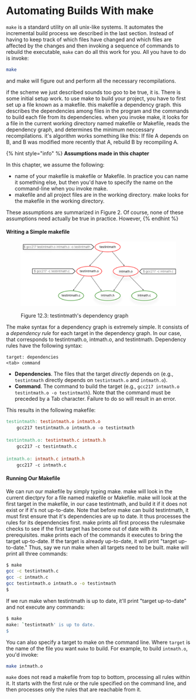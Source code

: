 # Automating Builds With make

`make` is a standard utility on all unix-like systems. It automates the incremental build process we described in the last section. Instead of having to keep track of which files have changed and which files are affected by the changes and then invoking a sequence of commands to rebuild the executable, `make` can do all this work for you. All you have to do is invoke:

```bash
make
```

and make will figure out and perform all the necessary recompilations.

if the scheme we just described sounds too goo to be true, it is. There is some initial setup work. to use make to build your project, you have to first set up a file known as a makefile. this makefile a dependency graph. this describes the dependencies among files in the program and the commands to build each file from its dependencies. when you invoke make, it looks for a file in the current working directory named makefile or Makefile, reads the dependency graph, and determines the minimum neccessary recompilations. it's algorithm works something like this: If file A depends on B, and B was modified more recently that A, rebuild B by recompiling A.

{% hint style="info" %}
**Assumptions made in this chapter**

In this chapter, we assume the following:

* name of your makefile is makefile or Makefile. In practice you can name it something else, but then you'd have to specify the name on the command-line when you invoke make.
* makefile and all project files are in the working directory. make looks for the makefile in the working directory.

These assumptions are summarized in Figure 2. Of course, none of these assumptions need actually be true in practice. However,
{% endhint %}

#### Writing a Simple makefile



<figure><img src="../.gitbook/assets/Group 125 (1).png" alt="" width="563"><figcaption><p>Figure 12.3: testintmath's dependency graph</p></figcaption></figure>

The make syntax for a dependency graph is extremely simple. It consists of a _dependency rule_ for each target in the dependency graph. In our case, that corresponds to testintmath.o, intmath.o, and testintmath. Dependency rules have the following syntax:

```
target: dependencies
<tab> command
```

* **Dependencies**. The files that the target _directly_ depends on (e.g., `testintmath` directly depends on `testintmath.o` and `intmath.o`).
* **Command**. The command to build the target (e.g., `gcc217 intmath.o testintmath.o -o testintmath`). Note that the command must be preceded by a Tab character. Failure to do so will result in an error.

This results in the following makefile:

```makefile
testintmath: testintmath.o intmath.o
    gcc217 testintmath.o intmath.o -o testintmath

testintmath.o: testintmath.c intmath.h
    gcc217 -c testintmath.c

intmath.o: intmath.c intmath.h
    gcc217 -c intmath.c
```

#### Running Our Makefile

We can run our makefile by simply typing make. make will look in the current diectpry for a file named makefile or Makefile. make will look at the first target in the makefile, in our case testintmath, and build it if it does not exist or if it's not up-to-date. Note that before make can build testintmath, it must first ensure that it's dependencies are up to date. It thus processes the rules for its dependencies first. make prints all first process the rulesmake checks to see if the first target has become out of date with its prerequisites. make prints each of the commands it executes to bring the target up-to-date. If the target is already up-to-date, it will print "target up-to-date." Thus, say we run make when all targets need to be built. make will print all three commands:

```bash
$ make
gcc -c testintmath.c
gcc -c intmath.c
gcc testintmath.o intmath.o -o testintmath
$
```

If we run make when testintmath is up to date, it'll print "target up-to-date" and not execute any commands:

```bash
$ make
make: `testintmath' is up to date.
$
```

You can also specify a target to make on the command line. Where `target` is the name of the file you want `make` to build. For example, to build `intmath.o`, you'd invoke:

```bash
make intmath.o
```

`make` does not read a makefile from top to bottom, processing all rules within it. It starts with the first rule or the rule specified on the command line, and then processes only the rules that are reachable from it.

